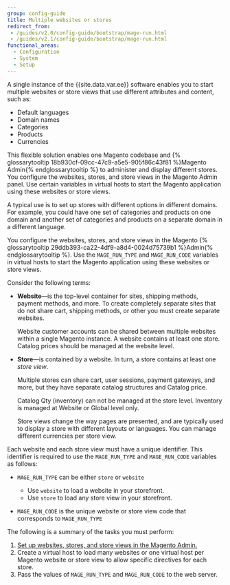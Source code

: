 ```yaml
---
group: config-guide
title: Multiple websites or stores
redirect_from:
 - /guides/v2.0/config-guide/bootstrap/mage-run.html
 - /guides/v2.1/config-guide/bootstrap/mage-run.html
functional_areas:
  - Configuration
  - System
  - Setup
---
```


A single instance of the {{site.data.var.ee}} software enables you to start multiple websites or store views that use different attributes and content, such as:

-  Default languages
-  Domain names
-  Categories
-  Products
-  Currencies

This flexible solution enables one Magento codebase and {% glossarytooltip 18b930cf-09cc-47c9-a5e5-905f86c43f81 %}Magento Admin{% endglossarytooltip %} to administer and display different stores. You configure the websites, stores, and store views in the Magento Admin panel. Use certain variables in virtual hosts to start the Magento application using these websites or store views.

A typical use is to set up stores with different options in different domains. For example, you could have one set of categories and products on one domain and another set of categories and products on a separate domain in a different language.

You configure the websites, stores, and store views in the Magento {% glossarytooltip 29ddb393-ca22-4df9-a8d4-0024d75739b1 %}Admin{% endglossarytooltip %}. Use the `MAGE_RUN_TYPE` and `MAGE_RUN_CODE` variables in virtual hosts to start the Magento application using these websites or store views.

Consider the following terms:

-   **Website**—is the top-level container for sites, shipping methods, payment methods, and more. To create completely separate sites that do not share cart, shipping methods, or other you must create separate websites.

    Website customer accounts can be shared between multiple websites within a single Magento instance. A website contains at least one store. Catalog prices should be managed at the website level.

-   **Store**—is contained by a website. In turn, a store contains at least one *store view*.

    Multiple stores can share cart, user sessions, payment gateways, and more, but they have separate catalog structures and Catalog price.

    Catalog Qty (inventory) can not be managed at the store level. Inventory is managed at Website or Global level only.

    Store views change the way pages are presented, and are typically used to display a store with different layouts or languages. You can manage different currencies per store view.

Each website and each store view must have a unique identifier. This identifier is required to use the `MAGE_RUN_TYPE` and `MAGE_RUN_CODE` variables as follows:

-   `MAGE_RUN_TYPE` can be either `store` or `website`

    * Use `website` to load a website in your storefront.
    * Use `store` to load any store view in your storefront.

-   `MAGE_RUN_CODE` is the unique website or store view code that corresponds to `MAGE_RUN_TYPE`

The following is a summary of the tasks you must perform:

1.  [Set up websites, stores, and store views in the Magento Admin.]({{page.baseurl}}/config-guide/multi-site/ms_websites.html)
1.  Create a virtual host to load many websites or one virtual host per Magento website or store view to allow specific directives for each store.
1.  Pass the values of `MAGE_RUN_TYPE` and `MAGE_RUN_CODE` to the web server.
